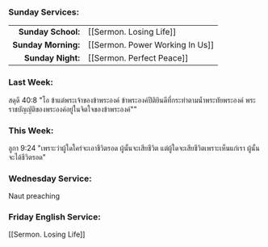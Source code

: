 ### Sunday Services:
| | |
| --:|:-- |
| **Sunday School:**  | [[Sermon. Losing Life]] |
| **Sunday Morning:** | [[Sermon. Power Working In Us]] |
| **Sunday Night:**   | [[Sermon. Perfect Peace]] |
### Last Week: 
สดุดี 40:8 "โอ ข้าแต่พระเจ้าของข้าพระองค์ ข้าพระองค์ปีติยินดีที่กระทำตามน้ำพระทัยพระองค์ พระราชบัญญัติของพระองค์อยู่ในจิตใจของข้าพระองค์""
### This Week:
ลูกา 9:24 "เพราะว่าผู้ใดใคร่จะเอาชีวิตรอด ผู้นั้นจะเสียชีวิต แต่ผู้ใดจะเสียชีวิตเพราะเห็นแก่เรา ผู้นั้นจะได้ชีวิตรอด"
### Wednesday Service:
Naut preaching
### Friday English Service:
[[Sermon. Losing Life]]